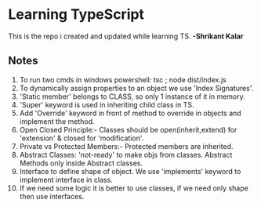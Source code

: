 # **Learning TypeScript**

This is the repo i created and updated while learning TS. **-Shrikant Kalar**

## Notes

1. To run two cmds in windows powershell: tsc ; node dist/index.js
2. To dynamically assign properties to an object we use 'Index Signatures'.
3. 'Static member' belongs to CLASS, so only 1 instance of it in memory.
4. 'Super' keyword is used in inheriting child class in TS.
5. Add 'Override' keyword in front of method to override in objects and implement the method.
6. Open Closed Principle:- Classes should be open(inherit,extend) for 'extension' & closed for 'modification'.
7. Private vs Protected Members:- Protected members are inherited.
8. Abstract Classes: 'not-ready' to make objs from classes. Abstract Methods only inside Abstract classes.
9. Interface to define shape of object. We use 'implements' keyword to implement interface in class.
10. If we need some logic it is better to use classes, if we need only shape then use interfaces.
